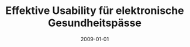 ---
abstract: ''
authors:
- Maria Klug
date: '2009-01-01'
featured: false
publication_types:
- '7'
publishDate: '2009-01-01'
title: Effektive Usability für elektronische Gesundheitspässe
url_pdf: ''
---